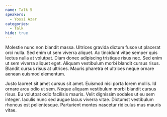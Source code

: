 ```yaml
---
name: Talk 5
speakers:
  - Yossi Azar
categories:
  - Talk
hide: true
---
```


Molestie nunc non blandit massa. Ultrices gravida dictum fusce ut placerat orci nulla. Sed enim ut sem viverra aliquet. Ac tincidunt vitae semper quis lectus nulla at volutpat. Diam donec adipiscing tristique risus nec. Sed enim ut sem viverra aliquet eget. Aliquam vestibulum morbi blandit cursus risus. Blandit cursus risus at ultrices. Mauris pharetra et ultrices neque ornare aenean euismod elementum.

Justo laoreet sit amet cursus sit amet. Euismod nisi porta lorem mollis. Id ornare arcu odio ut sem. Neque aliquam vestibulum morbi blandit cursus risus. Eu volutpat odio facilisis mauris. Velit dignissim sodales ut eu sem integer. Iaculis nunc sed augue lacus viverra vitae. Dictumst vestibulum rhoncus est pellentesque. Parturient montes nascetur ridiculus mus mauris vitae.